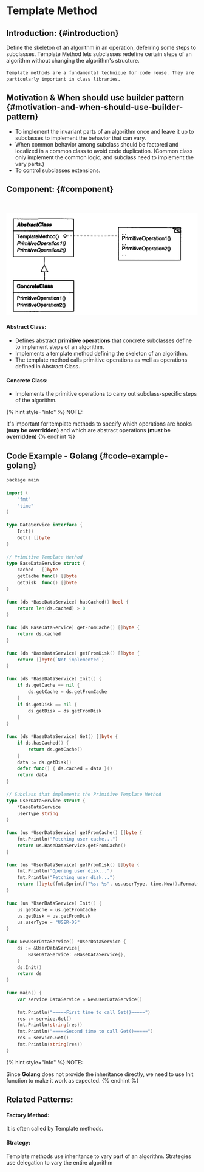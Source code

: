 # Template Method

## Introduction: {#introduction}

​Define the skeleton of an algorithm in an operation, deferring some steps to subclasses. Template Method lets subclasses redefine certain steps of an algorithm without changing the algorithm's structure.

`Template methods are a fundamental technique for code reuse. They are particularly important in class libraries.`

## Motivation & When should use builder pattern {#motivation-and-when-should-use-builder-pattern}

* ​To implement the invariant parts of an algorithm once and leave it up to subclasses to implement the behavior that can vary.
* When common behavior among subclass should be factored and localized in a common class to avoid code duplication. \(Common class only implement the common logic, and subclass need to implement the vary parts.\)
* To control subclasses extensions.

## Component: {#component}

​

![](../.gitbook/assets/image%20%2813%29.png)

#### 

#### Abstract Class:

* Defines abstract **primitive operations** that concrete subclasses define to implement steps of an algorithm.
* Implements a template method defining the skeleton of an algorithm.
* The template method calls primitive operations as well as operations defined in Abstract Class.

#### Concrete Class:

* Implements the primitive operations to carry out subclass-specific steps of the algorithm.

{% hint style="info" %}
NOTE:

It's important for template methods to specify which operations are hooks **\(may be overridden\)** and which are abstract operations **\(must be overridden\)**
{% endhint %}

## Code Example - Golang {#code-example-golang}

```go
​​package main

import (
	"fmt"
	"time"
)

type DataService interface {
	Init()
	Get() []byte
}

// Primitive Template Method
type BaseDataService struct {
	cached   []byte
	getCache func() []byte
	getDisk  func() []byte
}

func (ds *BaseDataService) hasCached() bool {
	return len(ds.cached) > 0
}

func (ds BaseDataService) getFromCache() []byte {
	return ds.cached
}

func (ds *BaseDataService) getFromDisk() []byte {
	return []byte(`Not implemented`)
}

func (ds *BaseDataService) Init() {
	if ds.getCache == nil {
		ds.getCache = ds.getFromCache
	}
	if ds.getDisk == nil {
		ds.getDisk = ds.getFromDisk
	}
}

func (ds *BaseDataService) Get() []byte {
	if ds.hasCached() {
		return ds.getCache()
	}
	data := ds.getDisk()
	defer func() { ds.cached = data }()
	return data
}

// Subclass that implements the Primitive Template Method
type UserDataService struct {
	*BaseDataService
	userType string
}

func (us *UserDataService) getFromCache() []byte {
	fmt.Println("Fetching user cache...")
	return us.BaseDataService.getFromCache()
}

func (us *UserDataService) getFromDisk() []byte {
	fmt.Println("Opening user disk...")
	fmt.Println("Fetching user disk...")
	return []byte(fmt.Sprintf("%s: %s", us.userType, time.Now().Format(time.RFC3339)))
}

func (us *UserDataService) Init() {
	us.getCache = us.getFromCache
	us.getDisk = us.getFromDisk
	us.userType = "USER-DS"
}

func NewUserDataService() *UserDataService {
	ds := &UserDataService{
		BaseDataService: &BaseDataService{},
	}
	ds.Init()
	return ds
}

func main() {
	var service DataService = NewUserDataService()

	fmt.Println("=====First time to call Get()=====")
	res := service.Get()
	fmt.Println(string(res))
	fmt.Println("=====Second time to call Get()=====")
	res = service.Get()
	fmt.Println(string(res))
}

```

{% hint style="info" %}
NOTE:

Since **Golang** does not provide the inheritance directly, we need to use Init function to make it work as expected.
{% endhint %}

## ​Related Patterns:

#### Factory Method: 

It is often called by Template methods.

#### Strategy:

Template methods use inheritance to vary part of an algorithm. Strategies use delegation to vary the entire algorithm

​

​

​

